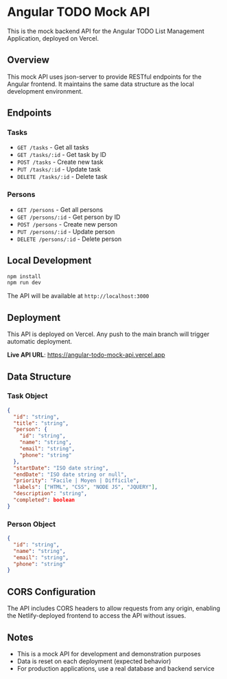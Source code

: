 # Angular TODO Mock API

This is the mock backend API for the Angular TODO List Management Application, deployed on Vercel.

## Overview

This mock API uses json-server to provide RESTful endpoints for the Angular frontend. It maintains the same data structure as the local development environment.

## Endpoints

### Tasks
- `GET /tasks` - Get all tasks
- `GET /tasks/:id` - Get task by ID
- `POST /tasks` - Create new task
- `PUT /tasks/:id` - Update task
- `DELETE /tasks/:id` - Delete task

### Persons
- `GET /persons` - Get all persons
- `GET /persons/:id` - Get person by ID
- `POST /persons` - Create new person
- `PUT /persons/:id` - Update person
- `DELETE /persons/:id` - Delete person

## Local Development

```bash
npm install
npm run dev
```

The API will be available at `http://localhost:3000`

## Deployment

This API is deployed on Vercel. Any push to the main branch will trigger automatic deployment.

**Live API URL**: https://angular-todo-mock-api.vercel.app

## Data Structure

### Task Object
```json
{
  "id": "string",
  "title": "string",
  "person": {
    "id": "string",
    "name": "string",
    "email": "string",
    "phone": "string"
  },
  "startDate": "ISO date string",
  "endDate": "ISO date string or null",
  "priority": "Facile | Moyen | Difficile",
  "labels": ["HTML", "CSS", "NODE JS", "JQUERY"],
  "description": "string",
  "completed": boolean
}
```

### Person Object
```json
{
  "id": "string",
  "name": "string",
  "email": "string",
  "phone": "string"
}
```

## CORS Configuration

The API includes CORS headers to allow requests from any origin, enabling the Netlify-deployed frontend to access the API without issues.

## Notes

- This is a mock API for development and demonstration purposes
- Data is reset on each deployment (expected behavior)
- For production applications, use a real database and backend service